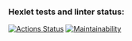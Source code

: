 ### Hexlet tests and linter status:
[![Actions Status](https://github.com/leomaks/java-project-61/workflows/hexlet-check/badge.svg)](https://github.com/leomaks/java-project-61/actions)
[![Maintainability](https://api.codeclimate.com/v1/badges/1fa32f5ab3ca3b158b4b/maintainability)](https://codeclimate.com/github/leomaks/java-project-61/maintainability)
